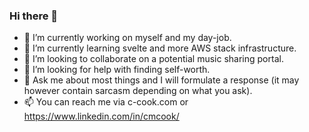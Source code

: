 ### Hi there 👋

- 🔭 I’m currently working on myself and my day-job.
- 🌱 I’m currently learning svelte and more AWS stack infrastructure.
- 👯 I’m looking to collaborate on a potential music sharing portal.
- 🤔 I’m looking for help with finding self-worth.
- 💬 Ask me about most things and I will formulate a response (it may however contain sarcasm depending on what you ask).
- 📫 You can reach me via c-cook.com or https://www.linkedin.com/in/cmcook/

